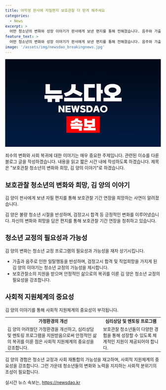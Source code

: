 ```yaml
---
title: 여학생 판사에 자필편지 보호관찰 더 받게 해주세요
categories:
  - News
excerpt: >
  어떤 청소년의 변화와 성장 이야기가 판사에게 보낸 편지를 통해 전해졌습니다. 음주와 가출로 보호관찰 처분을 받았던 그가 고졸 검정고시 합격 및 진로를 희망하며 연장을 원한다는 내용입니다. 부모의 부재로 어려움을 겪었지만 보호관찰소의 지원으로 안정을 찾았으며, 앞으로의 계획과 노력을 약속하고 있습니다. 이는 청소년의 심리상담과 지도감독이 성공적으로 이루어진 사례로, 이러한 지원과 프로그램이 계속되어야 함을 강조하고 있습니다.
feature_text: >
  어떤 청소년의 변화와 성장 이야기가 판사에게 보낸 편지를 통해 전해졌습니다. 음주와 가출로 보호관찰 처분을 받았던 그가 고졸 검정고시 합격 및 진로를 희망하며 연장을 원한다는 내용입니다. 부모의 부재로 어려움을 겪었지만 보호관찰소의 지원으로 안정을 찾았으며, 앞으로의 계획과 노력을 약속하고 있습니다. 이는 청소년의 심리상담과 지도감독이 성공적으로 이루어진 사례로, 이러한 지원과 프로그램이 계속되어야 함을 강조하고 있습니다.
image: '/assets/img/newsdao_breakingnews.jpg'
---
```


<p><img src="/assets/img/newsdao_breakingnews.jpg" alt="ranknews 속보" /></p>

<p>죄수의 변화와 사회 복귀에 대한 이야기는 매우 중요한 주제입니다. 관련된 이슈를 다룬 블로그 글을 작성하겠습니다. 내용을 읽고 짧은 시간 내에 작성하도록 하겠습니다. 제목은 "보호관찰 청소년의 변화와 희망, 김 양의 이야기"로 하겠습니다. </p>

<h2 data-ke-size="size26">보호관찰 청소년의 변화와 희망, 김 양의 이야기</h2>

<p>김 양이 판사에게 보낸 자필 편지를 통해 보호관찰 기간 연장을 희망하는 사연이 알려졌습니다.</p>

<p data-ke-size="size16">김 양은 불량 청소년 시절을 반성하며, 검정고시 합격 등 긍정적인 변화를 이루어냈습니다. 자신의 변화와 희망을 담은 편지를 통해 보호관찰 기간 연장을 청취하고 있습니다.</p>

<h2 data-ke-size="size26">청소년 교정의 필요성과 가능성</h2>

<p>김 양의 변화는 청소년 교정 프로그램의 필요성과 가능성을 재차 상기시킵니다.</p>

<ul>
  <li>가출과 음주로 인한 일탈행동을 반성하며, 검정고시 합격 및 직업희망을 가지게 된 김 양의 이야기는 청소년 교정의 가능성을 제시합니다.</li>
  <li>보호관찰소의 지원을 받으며 안정적인 삶으로의 복귀를 이룬 김 양은 청소년 교정의 필요성을 강조합니다.</li>
</ul>

<h2 data-ke-size="size26">사회적 지원체계의 중요성</h2>

<p>김 양의 이야기를 통해 사회적 지원체계의 중요성이 부각됩니다.</p>

<table>
  <tr>
    <td style="text-align: center; height: 17px;"><b>가정환경의 개선</b></td>
    <td style="text-align: center; height: 17px;"><b>심리상담 및 멘토링 프로그램</b></td>
  </tr>
  <tr>
    <td>김 양의 어려웠던 가정환경을 개선하고, 심리상담 및 멘토링 프로그램을 지원받음으로써 안정적인 삶의 복귀를 이룬 점은 사회적 지원체계의 중요성을 강조합니다.</td>
    <td>보호관찰 청소년들이 다양한 경험을 통해 성장할 수 있도록 체계적인 지원이 제공되어야 합니다.</td>
  </tr>
</table>

<p>김 양의 경험은 청소년 교정과 사회 재통합의 가능성을 재고하며, 사회적 지원체계의 중요성을 강조합니다. 그런 가운데 청소년들의 변화와 노력을 지지하는 사회적 분위기의 조성이 필요합니다.</p>
실시간 뉴스 속보는, <a href="https://newsdao.kr" rel="dofollow">https://newsdao.kr</a>


